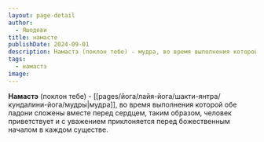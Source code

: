 ```yaml
---
layout: page-detail
author:
  - Яшодеви
title: намасте
publishDate: 2024-09-01
description: Намастэ (поклон тебе) - мудра, во время выполнения которой обе ладони сложены вместе перед сердцем, таким образом, человек приветствует и с уважением приклоняется перед божественным началом в каждом существе.
tags:
  - намастэ
image:
---
```

**Намастэ** (поклон тебе) - [[pages/йога/лайя-йога/шакти-янтра/кундалини-йога/мудры|мудра]], во время выполнения которой обе ладони сложены вместе перед сердцем, таким образом, человек приветствует и с уважением приклоняется перед божественным началом в каждом существе.

